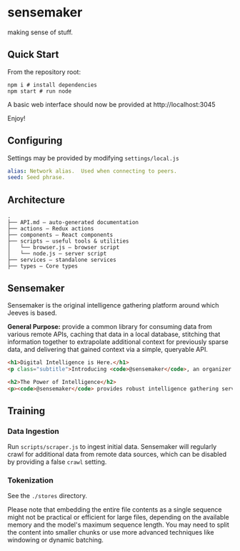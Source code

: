 sensemaker
==========
making sense of stuff.

## Quick Start
From the repository root:
```
npm i # install dependencies
npm start # run node
```
A basic web interface should now be provided at http://localhost:3045

Enjoy!

## Configuring
Settings may be provided by modifying `settings/local.js`

```yaml
alias: Network alias.  Used when connecting to peers.
seed: Seed phrase.
```

## Architecture
```
.
├── API.md — auto-generated documentation
├── actions — Redux actions
├── components — React components
├── scripts — useful tools & utilities
│   └── browser.js — browser script
│   └── node.js — server script
├── services — standalone services
├── types — Core types
```

## Sensemaker
Sensemaker is the original intelligence gathering platform around which Jeeves is based.

**General Purpose:** provide a common library for consuming data from various 
remote APIs, caching that data in a local database, stitching that information
together to extrapolate additional context for previously sparse data, and 
delivering that gained context via a simple, queryable API.

```html
<h1>Digital Intelligence is Here.</h1>
<p class="subtitle">Introducing <code>@sensemaker</code>, an organizer of information.</p>

<h2>The Power of Intelligence</h2>
<p><code>@sensemaker</code> provides robust intelligence gathering services, <strong>accumulating</strong> and <strong>organizing</strong> information from a set of configurable data streams to automatically construct new models and foster insight into complex systems.</p>
```

## Training
### Data Ingestion
Run `scripts/scraper.js` to ingest initial data.  Sensemaker will regularly crawl for additional data from remote data sources, which can be disabled by providing a false `crawl` setting.

### Tokenization
See the `./stores` directory.

Please note that embedding the entire file contents as a single sequence might not be practical or efficient for large files, depending on the available memory and the model's maximum sequence length. You may need to split the content into smaller chunks or use more advanced techniques like windowing or dynamic batching.

[jeeves-dev]: https://jeeves.dev
